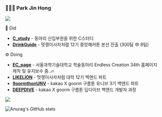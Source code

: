 ### 🧑🏼‍💻 Park Jin Hong

<a href="https://jiinhong.github.io" target="_blank"><img src="https://img.shields.io/badge/BLOG-222222?style=flat-square&logo=githubpages&logoColor=white"/></a>  

📎 Did
<ul>
  <li>
    <a href="https://github.com/JiinHong/EC_C_study"><b>C_study</b></a> - 동아리 신입부원을 위한 C스터디
  </li>
  <li>
    <a href="https://github.com/DrinkGuide"><b>DrinkGuide</b></a> - 멋쟁이사자처럼 12기 중앙해커톤 본선 진출 (300팀 中 8팀)
  </li>
</ul>



⚙ Doing
<ul>
  <li>
    <a href="https://github.com/Endless-Creation-Official/EC_page"><b>EC_page</b></a> - 서울과학기술대학교 학술동아리 Endless Creation 34th 홈페이지 제작 및 유지보수 중..🔥
  </li>
  <li>
    <a href="https://likelion.university/"><b>LIKELION</b></a> - 멋쟁이사자처럼 대학 12기 백엔드 파트
  </li>
  <li>
    <a href="https://9oormthon.university/"><b>9oormthonUNV</b></a> - kakao X goorm 구름톤 유니브 3기 백엔드 파트
  </li>
  <li>
    <a href="https://deepdive.goorm.io/backend"><b>DEEPDIVE</b></a> - kakao X goorm 구름톤 딥다이브 백엔드 개발자 과정
  </li>
</ul>

<img src="http://mazassumnida.wtf/api/v2/generate_badge?boj=com5942" align="center">  

![Anurag's GitHub stats](https://github-readme-stats.vercel.app/api?username=JiinHong&show_icons=true&theme=default&line_height=20&count_private=true)

<!--
**JiinHong/JiinHong** is a ✨ _special_ ✨ repository because its `README.md` (this file) appears on your GitHub profile.

Here are some ideas to get you started:

- 🔭 I’m currently working on ...
- 🌱 I’m currently learning ...
- 👯 I’m looking to collaborate on ...
- 🤔 I’m looking for help with ...
- 💬 Ask me about ...
- 📫 How to reach me: ...
- 😄 Pronouns: ...
- ⚡ Fun fact: ...
-->
